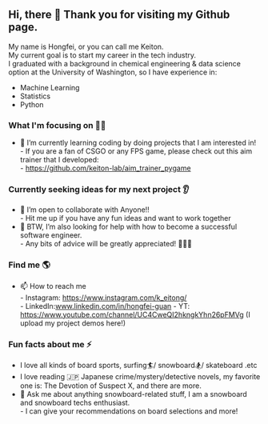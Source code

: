 ## Hi, there 👋 Thank you for visiting my Github page.

My name is Hongfei, or you can call me Keiton.<br />
My current goal is to start my career in the tech industry.<br />
I graduated with a background in chemical engineering & data science option at the University of Washington, so I have experience in:
* Machine Learning
* Statistics
* Python

### What I'm focusing on 👨‍💻
- 🌱 I’m currently learning coding by doing projects that I am interested in!  <br />
      - If you are a fan of CSGO or any FPS game, please check out this aim trainer that I developed: <br />
      - https://github.com/keiton-lab/aim_trainer_pygame <br />

### Currently seeking ideas for my next project 👂
- 👯 I’m open to collaborate with Anyone!! <br />
      - Hit me up if you have any fun ideas and want to work together <br />
- 🤔 BTW, I’m  also looking for help with how to become a successful software engineer. <br />
      - Any bits of advice will be greatly appreciated! 💪🙏🙏 <br />

### Find me 🌎
- 📫 How to reach me <br />
      - Instagram: https://www.instagram.com/k_eitong/ <br />
      - LinkedIn:www.linkedin.com/in/hongfei-guan 
      - YT: https://www.youtube.com/channel/UC4CweQI2hkngkYhn26pFMVg (I upload my project demos here!)
    
### Fun facts about me ⚡
- I love all kinds of board sports, surfing🏄/ snowboard🏂/ skateboard .etc <br />
- I love reading 🇯🇵 Japanese crime/mystery/detective novels, my favorite one is: The Devotion of Suspect X, and there are more.<br />
- 💬 Ask me about anything snowboard-related stuff, I am a snowboard and snowboard techs enthusiast. <br />
      - I can give your recommendations on board selections and more!  <br />
